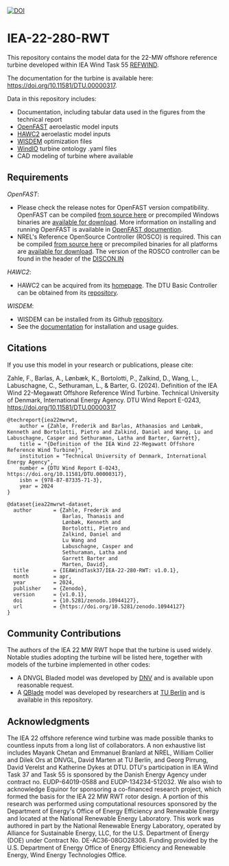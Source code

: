 [![DOI](https://zenodo.org/badge/DOI/10.5281/zenodo.10944127.svg)](https://doi.org/10.5281/zenodo.10944127)

# IEA-22-280-RWT
This repository contains the model data for the 22-MW offshore reference turbine developed within IEA Wind Task 55 [REFWIND](https://iea-wind.org/task55/).

The documentation for the turbine is available here: https://doi.org/10.11581/DTU.00000317.

Data in this repository includes:
* Documentation, including tabular data used in the figures from the technical report
* [OpenFAST](https://github.com/OpenFAST/openfast.git) aeroelastic model inputs
* [HAWC2](https://www.hawc2.dk/) aeroelastic model inputs
* [WISDEM](https://github.com/WISDEM/WISDEM) optimization files
* [WindIO](https://windio.readthedocs.io/en/latest/) turbine ontology .yaml files
* CAD modeling of turbine where available

## Requirements

*OpenFAST*:
* Please check the release notes for OpenFAST version compatibility.  OpenFAST can be compiled [from source here](https://github.com/OpenFAST/openfast.git) or precompiled Windows binaries are [available for download](https://github.com/OpenFAST/openfast/releases/latest/download/windows_openfast_binaries.zip). More information on installing and running OpenFAST is available in [OpenFAST documention](https://openfast.readthedocs.io/en/master/).
* NREL's Reference OpenSource Controller (ROSCO) is required.  This can be compiled [from source here](https://github.com/nrel/rosco) or precompiled binaries for all platforms are [available for download](https://github.com/NREL/ROSCO/releases/).  The version of the ROSCO controller can be found in the header of the [DISCON.IN](https://github.com/IEAWindTask37/IEA-22-280-RWT/blob/e76514e59c8a152c35a46248559e3787693a5ff5/OpenFAST/IEA-22-280-RWT-Monopile/IEA-22-280-RWT_DISCON.IN#L2)

*HAWC2*:
* HAWC2 can be acquired from its [homepage](https://www.hawc2.dk/).  The DTU Basic Controller can be obtained from its [repository](https://gitlab.windenergy.dtu.dk/OpenLAC/BasicDTUController).

*WISDEM*:
 * WISDEM can be installed from its Github [repository](https://github.com/WISDEM/WISDEM).
 * See the [documentation](https://wisdem.readthedocs.io) for installation and usage guides.

## Citations

If you use this model in your research or publications, please cite:

Zahle, F., Barlas, A., Lønbæk, K., Bortolotti, P., Zalkind, D., Wang, L., Labuschagne, C., Sethuraman, L., & Barter, G. (2024). Definition of the IEA Wind 22-Megawatt Offshore Reference Wind Turbine. Technical University of Denmark, International Energy Agency. DTU Wind Report E-0243, https://doi.org/10.11581/DTU.00000317

```
@techreport{iea22mwrwt,
    author = {Zahle, Frederik and Barlas, Athanasios and Lønbæk, Kenneth and Bortolotti, Pietro and Zalkind, Daniel and Wang, Lu and Labuschagne, Casper and Sethuraman, Latha and Barter, Garrett},
    title = "{Definition of the IEA Wind 22-Megawatt Offshore Reference Wind Turbine}",
    institution = "Technical University of Denmark, International Energy Agency",
    number = {DTU Wind Report E-0243, https://doi.org/10.11581/DTU.00000317},
    isbn = {978-87-87335-71-3},
    year = 2024
}

@dataset{iea22mwrwt-dataset,
  author       = {Zahle, Frederik and
                  Barlas, Thanasis and
                  Lønbæk, Kenneth and
                  Bortolotti, Pietro and
                  Zalkind, Daniel and
                  Lu Wang and
                  Labuschagne, Casper and
                  Sethuraman, Latha and
                  Garrett Barter and
                  Marten, David},
  title        = {IEAWindTask37/IEA-22-280-RWT: v1.0.1},
  month        = apr,
  year         = 2024,
  publisher    = {Zenodo},
  version      = {v1.0.1},
  doi          = {10.5281/zenodo.10944127},
  url          = {https://doi.org/10.5281/zenodo.10944127}
}

```


## Community Contributions

The authors of the IEA 22 MW RWT hope that the turbine is used widely. Notable studies adopting the turbine will be listed here, together with models of the turbine implemented in other codes:

* A DNVGL Bladed model was developed by [DNV](mailto:renewables.support@dnv.com) and is available upon reasonable request.
* A [QBlade](https://qblade.org) model was developed by researchers at [TU Berlin](https://qblade.org/contact/) and is available in this repository. 

## Acknowledgments

The IEA 22 offshore reference wind turbine was made possible thanks to countless inputs from a long list of collaborators. A non exhaustive list includes Mayank Chetan and Emmanuel Branlard at NREL, William Collier and Dilek Ors at DNVGL, David Marten at TU Berlin, and Georg Pirrung, David Verelst and Katherine Dykes at DTU.
DTU's participation in IEA Wind Task 37 and Task 55 is sponsored by the Danish Energy Agency under contract no. EUDP-64019-0588 and EUDP-134234-512032.
We also wish to acknowledge Equinor for sponsoring a co-financed research project, which formed the basis for the IEA 22 MW RWT rotor design.
A portion of this research was performed using computational resources sponsored by the Department of Energy's Office of Energy Efficiency and Renewable Energy and located at the National Renewable Energy Laboratory. This work was authored in part by the National Renewable Energy Laboratory, operated by Alliance for Sustainable Energy, LLC, for the U.S. Department of Energy (DOE) under Contract No. DE-AC36-08GO28308. Funding provided by the U.S. Department of Energy Office of Energy Efficiency and Renewable Energy, Wind Energy Technologies Office. 
